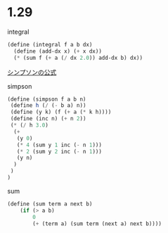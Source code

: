 # 1.29

integral

```scheme
(define (integral f a b dx)
  (define (add-dx x) (+ x dx))
  (* (sum f (+ a (/ dx 2.0)) add-dx b) dx))
```

[シンプソンの公式](http://ja.wikipedia.org/wiki/%E3%82%B7%E3%83%B3%E3%83%97%E3%82%BD%E3%83%B3%E3%81%AE%E5%85%AC%E5%BC%8F)

simpson

```scheme
(define (simpson f a b n)
 (define h (/ (- b a) n))
 (define (y k) (f (+ a (* k h))))
 (define (inc n) (+ n 2))
 (* (/ h 3.0)
  (+ 
   (y 0) 
   (* 4 (sum y 1 inc (- n 1)))
   (* 2 (sum y 2 inc (- n 1)))
   (y n)
  )
 )
)
```

sum

```scheme
(define (sum term a next b)
    (if (> a b)
        0
        (+ (term a) (sum term (next a) next b))))
```
